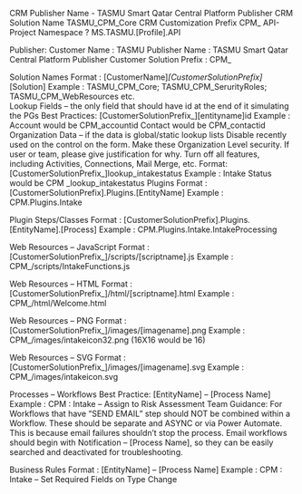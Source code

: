 CRM Publisher Name -
TASMU Smart Qatar Central Platform Publisher
CRM Solution Name 
TASMU_CPM_Core
CRM Customization Prefix
CPM_
API- Project Namespace ?
MS.TASMU.[Profile].API

Publisher:
Customer Name : TASMU
Publisher Name : TASMU Smart Qatar Central Platform Publisher
Customer Solution Prefix : CPM_

Solution Names
Format : [CustomerName]_[CustomerSolutionPrefix]_[Solution]
Example : TASMU_CPM_Core; TASMU_CPM_SerurityRoles; TASMU_CPM_WebResources etc.  
Lookup Fields – the only field that should have id at the end of it simulating the PGs
Best Practices:  [CustomerSolutionPrefix_][entityname]id
Example :
Account would be CPM_accountid
Contact would be CPM_contactid
 Organization Data – if the data is global/static lookup lists
Disable recently used on the control on the form.
Make these Organization Level security.  If user or team, please give justification for why. 
Turn off all features, including Activities, Connections, Mail Merge, etc. 
Format:  [CustomerSolutionPrefix_]lookup_intakestatus
Example :
Intake Status would be CPM _lookup_intakestatus
Plugins
Format : [CustomerSolutionPrefix].Plugins.[EntityName]
Example : CPM.Plugins.Intake

 
Plugin Steps/Classes
Format : [CustomerSolutionPrefix].Plugins.[EntityName].[Process]
Example : CPM.Plugins.Intake.IntakeProcessing

 
Web Resources – JavaScript
Format : [CustomerSolutionPrefix_]/scripts/[scriptname].js
Example : CPM_/scripts/IntakeFunctions.js

 
Web Resources – HTML
Format : [CustomerSolutionPrefix_]/html/[scriptname].html
Example : CPM_/html/Welcome.html

 
Web Resources – PNG
Format : [CustomerSolutionPrefix_]/images/[imagename].png
Example : CPM_/images/intakeicon32.png (16X16 would be 16)

 
Web Resources – SVG
Format : [CustomerSolutionPrefix_]/images/[imagename].svg
Example : CPM_/images/intakeicon.svg

 
Processes – Workflows
Best Practice:  [EntityName] – [Process Name]
Example : CPM :  Intake – Assign to Risk Assessment Team
Guidance:
For Workflows that have “SEND EMAIL” step should NOT be combined within a Workflow.  These should be separate and ASYNC or via Power Automate.  This is because email failures shouldn’t stop the process.
Email workflows should begin with Notification – [Process Name], so they can be easily searched and deactivated for troubleshooting.  

 
Business Rules
Format : [EntityName] – [Process Name]
Example : CPM :  Intake – Set Required Fields on Type Change
